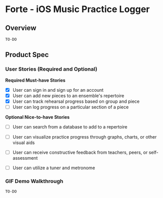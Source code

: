
# Forte - iOS Music Practice Logger

## Overview



`TO-DO`

## Product Spec

### User Stories (Required and Optional)

**Required Must-have Stories**
- [x] User can sign in and sign up for an account
- [x] User can add new pieces to an ensemble's repertoire
- [x] User can track rehearsal progress based on group and piece
- [ ] User can log progress on a particular section of a piece

**Optional Nice-to-have Stories**
- [ ] User can search from a database to add to a repertoire
- [ ] User can visualize practice progress through graphs, charts, or other visual aids
- [ ] User can receive constructive feedback from teachers, peers, or self-assessment
- [ ] User can utilize a tuner and metronome


### GIF Demo Walkthrough
`TO-DO`
